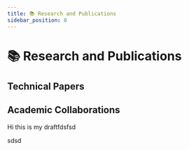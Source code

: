 ```yaml
---
title: 📚 Research and Publications
sidebar_position: 8
---
```


# 📚 Research and Publications

## Technical Papers

## Academic Collaborations
Hi this is my draftfdsfsd

sdsd
